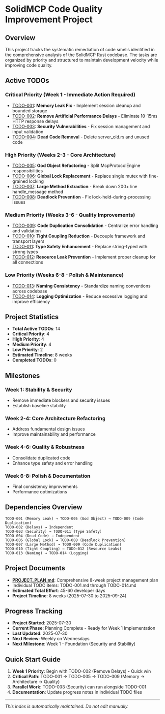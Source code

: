 # SolidMCP Code Quality Improvement Project

## Overview
This project tracks the systematic remediation of code smells identified in the comprehensive analysis of the SolidMCP Rust codebase. The tasks are organized by priority and structured to maintain development velocity while improving code quality.

## Active TODOs

### Critical Priority (Week 1 - Immediate Action Required)
- [TODO-001](TODO-001.md): **Memory Leak Fix** - Implement session cleanup and bounded storage
- [TODO-002](TODO-002.md): **Remove Artificial Performance Delays** - Eliminate 10-15ms HTTP response delays
- [TODO-003](TODO-003.md): **Security Vulnerabilities** - Fix session management and input validation
- [TODO-004](TODO-004.md): **Dead Code Removal** - Delete server_old.rs and unused code

### High Priority (Weeks 2-3 - Core Architecture)
- [TODO-005](TODO-005.md): **God Object Refactoring** - Split McpProtocolEngine responsibilities
- [TODO-006](TODO-006.md): **Global Lock Replacement** - Replace single mutex with fine-grained locking
- [TODO-007](TODO-007.md): **Large Method Extraction** - Break down 200+ line handle_message method
- [TODO-008](TODO-008.md): **Deadlock Prevention** - Fix lock-held-during-processing issues

### Medium Priority (Weeks 3-6 - Quality Improvements)
- [TODO-009](TODO-009.md): **Code Duplication Consolidation** - Centralize error handling and validation
- [TODO-010](TODO-010.md): **Tight Coupling Reduction** - Decouple framework and transport layers
- [TODO-011](TODO-011.md): **Type Safety Enhancement** - Replace string-typed with strong types
- [TODO-012](TODO-012.md): **Resource Leak Prevention** - Implement proper cleanup for all connections

### Low Priority (Weeks 6-8 - Polish & Maintenance)
- [TODO-013](TODO-013.md): **Naming Consistency** - Standardize naming conventions across codebase
- [TODO-014](TODO-014.md): **Logging Optimization** - Reduce excessive logging and improve efficiency

## Project Statistics
- **Total Active TODOs**: 14
- **Critical Priority**: 4
- **High Priority**: 4
- **Medium Priority**: 4
- **Low Priority**: 2
- **Estimated Timeline**: 8 weeks
- **Completed TODOs**: 0

## Milestones

### Week 1: Stability & Security
- Remove immediate blockers and security issues
- Establish baseline stability

### Week 2-4: Core Architecture Refactoring
- Address fundamental design issues
- Improve maintainability and performance

### Week 4-6: Quality & Robustness
- Consolidate duplicated code
- Enhance type safety and error handling

### Week 6-8: Polish & Documentation
- Final consistency improvements
- Performance optimizations

## Dependencies Overview
```
TODO-001 (Memory Leak) → TODO-005 (God Object) → TODO-009 (Code Duplication)
TODO-002 (Delays) → Independent
TODO-003 (Security) → TODO-011 (Type Safety)
TODO-004 (Dead Code) → Independent
TODO-006 (Global Lock) → TODO-008 (Deadlock Prevention)
TODO-007 (Large Method) → TODO-009 (Code Duplication)
TODO-010 (Tight Coupling) → TODO-012 (Resource Leaks)
TODO-013 (Naming) → TODO-014 (Logging)
```

## Project Documents
- [**PROJECT_PLAN.md**](PROJECT_PLAN.md): Comprehensive 8-week project management plan
- Individual TODO items: TODO-001.md through TODO-014.md
- **Estimated Total Effort**: 45-60 developer days
- **Project Timeline**: 8 weeks (2025-07-30 to 2025-09-24)

## Progress Tracking
- **Project Started**: 2025-07-30
- **Current Phase**: Planning Complete - Ready for Week 1 Implementation
- **Last Updated**: 2025-07-30
- **Next Review**: Weekly on Wednesdays
- **Next Milestone**: Week 1 - Foundation (Security and Stability)

## Quick Start Guide
1. **Week 1 Priority**: Begin with TODO-002 (Remove Delays) - Quick win
2. **Critical Path**: TODO-001 → TODO-005 → TODO-009 (Memory → Architecture → Quality)
3. **Parallel Work**: TODO-003 (Security) can run alongside TODO-001
4. **Documentation**: Update progress notes in individual TODO files

---
*This index is automatically maintained. Do not edit manually.*